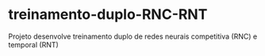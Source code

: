 # treinamento-duplo-RNC-RNT
Projeto desenvolve treinamento duplo de redes neurais competitiva (RNC) e temporal (RNT) 
